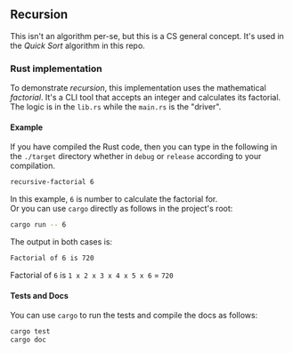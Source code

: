## Recursion
This isn't an algorithm per-se, but this is a CS general concept. It's used in the *Quick Sort* algorithm in this repo.
### Rust implementation
To demonstrate *recursion*, this implementation uses the mathematical *factorial*. It's a CLI tool that accepts an integer and calculates its factorial. The logic is in the `lib.rs` while the `main.rs` is the "driver".
#### Example
If you have compiled the Rust code, then you can type in the following in the `./target` directory whether in `debug` or `release` according to your compilation.
```bash
recursive-factorial 6
```
In this example, `6` is number to calculate the factorial for.  
Or you can use `cargo` directly as follows in the project's root:
```bash
cargo run -- 6
```
The output in both cases is:
```bash
Factorial of 6 is 720
```
Factorial of `6` is `1 x 2 x 3 x 4 x 5 x 6` = `720`
#### Tests and Docs
You can use `cargo` to run the tests and compile the docs as follows:
```bash
cargo test
cargo doc
```
